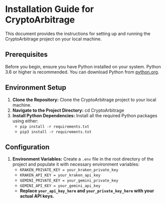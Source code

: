 # Installation Guide for CryptoArbitrage

This document provides the instructions for setting up and running the CryptoArbitrage project on your local machine.

## Prerequisites

Before you begin, ensure you have Python installed on your system. Python 3.6 or higher is recommended. You can download Python from [python.org](https://www.python.org/downloads/).

## Environment Setup

1. **Clone the Repository:**
   Clone the CryptoArbitrage project to your local machine.
2. **Navigate to the Project Directory:**
cd CryptoArbitrage
3. **Install Python Dependencies:**
Install all the required Python packages using either:
   - `pip install -r requirements.txt`
   - `pip3 install -r requirements.txt`

## Configuration

1. **Environment Variables:**
Create a `.env` file in the root directory of the project and populate it with necessary environment variables:
   - `KRAKEN_PRIVATE_KEY = your_kraken_private_key`
   - `KRAKEN_API_KEY = your_kraken_api_key`
   - `GEMINI_PRIVATE_KEY = your_gemini_private_key`
   - `GEMINI_API_KEY = your_gemini_api_key`
   - **Replace `your_api_key_here` and `your_private_key_here` with your actual API keys.**

